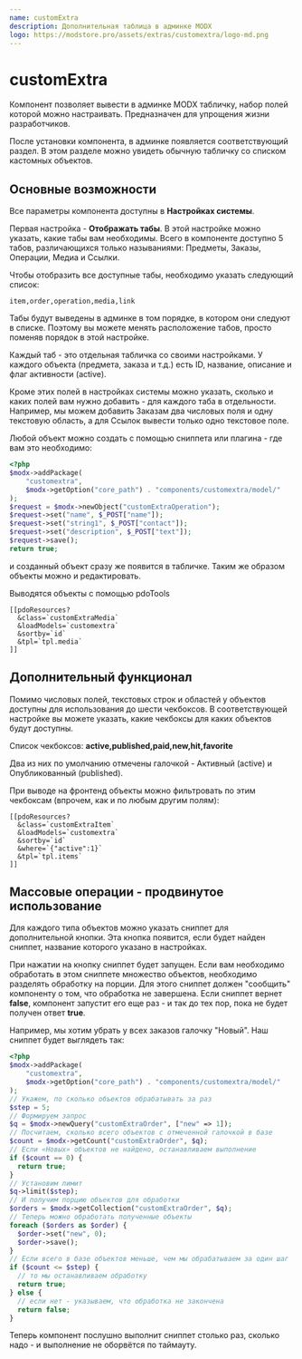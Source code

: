 ```yaml
---
name: customExtra
description: Дополнительная таблица в админке MODX
logo: https://modstore.pro/assets/extras/customextra/logo-md.png
---
```

# customExtra

Компонент позволяет вывести в админке MODX табличку, набор полей которой можно настраивать. Предназначен для упрощения жизни разработчиков.

После установки компонента, в админке появляется соответствующий раздел. В этом разделе можно увидеть обычную табличку со списком кастомных объектов.

## Основные возможности

Все параметры компонента доступны в **Настройках системы**.

Первая настройка - **Отображать табы**. В этой настройке можно указать, какие табы вам необходимы. Всего в компоненте доступно 5 табов, различающихся только называниями: Предметы, Заказы, Операции, Медиа и Ссылки.

Чтобы отобразить все доступные табы, необходимо указать следующий список:

```
item,order,operation,media,link
```

Табы будут выведены в админке в том порядке, в котором они следуют в списке. Поэтому вы можете менять расположение табов, просто поменяв порядок в этой настройке.

Каждый таб - это отдельная табличка со своими настройками. У каждого объекта (предмета, заказа и т.д.) есть ID, название, описание и флаг активности (active).

Кроме этих полей в настройках системы можно указать, сколько и каких полей вам нужно добавить - для каждого таба в отдельности. Например, мы можем добавить Заказам два числовых поля и одну текстовую область, а для Ссылок вывести только одно текстовое поле.

Любой объект можно создать с помощью сниппета или плагина - где вам это необходимо:

```php
<?php
$modx->addPackage(
    "customextra",
    $modx->getOption("core_path") . "components/customextra/model/"
);
$request = $modx->newObject("customExtraOperation");
$request->set("name", $_POST["name"]);
$request->set("string1", $_POST["contact"]);
$request->set("description", $_POST["text"]);
$request->save();
return true;
```

и созданный объект сразу же появится в табличке. Таким же образом объекты можно и редактировать.

Выводятся объекты с помощью pdoTools

```modx
[[pdoResources?
  &class=`customExtraMedia`
  &loadModels=`customextra`
  &sortby=`id`
  &tpl=`tpl.media`
]]
```

## Дополнительный функционал

Помимо числовых полей, текстовых строк и областей у объектов доступны для использования до шести чекбоксов. В соответствующей настройке вы можете указать, какие чекбоксы для каких объектов будут доступны.

Список чекбоксов: **active,published,paid,new,hit,favorite**

Два из них по умолчанию отмечены галочкой - Активный (active) и Опубликованный (published).

При выводе на фронтенд объекты можно фильтровать по этим чекбоксам (впрочем, как и по любым другим полям):

```modx
[[pdoResources?
  &class=`customExtraItem`
  &loadModels=`customextra`
  &sortby=`id`
  &where=`{"active":1}`
  &tpl=`tpl.items`
]]
```

## Массовые операции - продвинутое использование

Для каждого типа объектов можно указать сниппет для дополнительной кнопки. Эта кнопка появится, если будет найден сниппет, название которого указано в настройках.

При нажатии на кнопку сниппет будет запущен. Если вам необходимо обработать в этом сниппете множество объектов, необходимо разделять обработку на порции. Для этого сниппет должен "сообщить" компоненту о том, что обработка не завершена. Если сниппет вернет **false**, компонент запустит его еще раз - и так до тех пор, пока не будет получен ответ **true**.

Например, мы хотим убрать у всех заказов галочку "Новый". Наш сниппет будет выглядеть так:

```php
<?php
$modx->addPackage(
    "customextra",
    $modx->getOption("core_path") . "components/customextra/model/"
);
// Укажем, по сколько объектов обрабатывать за раз
$step = 5;
// Формируем запрос
$q = $modx->newQuery("customExtraOrder", ["new" => 1]);
// Посчитаем, сколько всего объектов с отмеченной галочкой в базе
$count = $modx->getCount("customExtraOrder", $q);
// Если «Новых» объектов не найдено, останавливаем выполнение
if ($count == 0) {
  return true;
}
// Установим лимит
$q->limit($step);
// И получим порцию объектов для обработки
$orders = $modx->getCollection("customExtraOrder", $q);
// Теперь можно обработать полученные объекты
foreach ($orders as $order) {
  $order->set("new", 0);
  $order->save();
}
// Если всего в базе объектов меньше, чем мы обрабатываем за один шаг
if ($count <= $step) {
  // то мы останавливаем обработку
  return true;
} else {
  // если нет - указываем, что обработка не закончена
  return false;
}
```

Теперь компонент послушно выполнит сниппет столько раз, сколько надо - и выполнение не оборвётся по таймауту.
